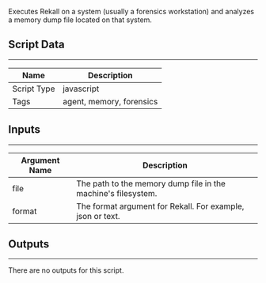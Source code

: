 Executes Rekall on a system (usually a forensics workstation) and analyzes a memory dump file located on that system.

## Script Data

---

| **Name** | **Description** |
| --- | --- |
| Script Type | javascript |
| Tags | agent, memory, forensics |

## Inputs

---

| **Argument Name** | **Description** |
| --- | --- |
| file | The path to the memory dump file in the machine's filesystem. |
| format | The format argument for Rekall. For example, json or text. |

## Outputs

---
There are no outputs for this script.
